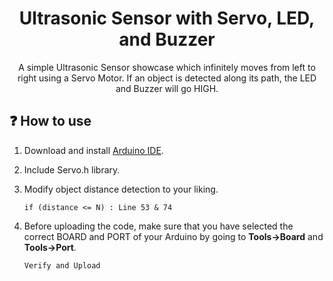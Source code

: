 <h1 align="center">Ultrasonic Sensor with Servo, LED, and Buzzer</h1>
<p align="center">
 A simple Ultrasonic Sensor showcase which infinitely moves from left to right using a Servo Motor. If an object is detected along its path, the LED and Buzzer will go HIGH.
</p>

## ❓ How to use

1. Download and install [Arduino IDE](https://www.arduino.cc/en/software).

2. Include Servo.h library.

3. Modify object distance detection to your liking.
   <br>

   `if (distance <= N) : Line 53 & 74`

4. Before uploading the code, make sure that you have selected the correct BOARD and PORT of your Arduino by going to **Tools->Board** and **Tools->Port**.
   <br>

   `Verify and Upload`
